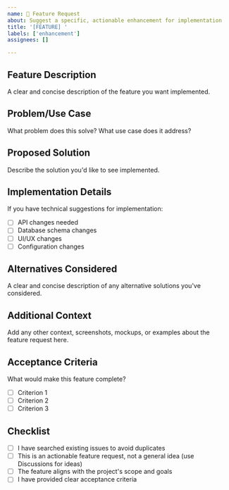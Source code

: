 ```yaml
---
name: 🚀 Feature Request
about: Suggest a specific, actionable enhancement for implementation
title: '[FEATURE] '
labels: ['enhancement']
assignees: []

---
```


## Feature Description
A clear and concise description of the feature you want implemented.

## Problem/Use Case
What problem does this solve? What use case does it address?

## Proposed Solution
Describe the solution you'd like to see implemented.

## Implementation Details
If you have technical suggestions for implementation:
- [ ] API changes needed
- [ ] Database schema changes
- [ ] UI/UX changes
- [ ] Configuration changes

## Alternatives Considered
A clear and concise description of any alternative solutions you've considered.

## Additional Context
Add any other context, screenshots, mockups, or examples about the feature request here.

## Acceptance Criteria
What would make this feature complete?
- [ ] Criterion 1
- [ ] Criterion 2
- [ ] Criterion 3

## Checklist
- [ ] I have searched existing issues to avoid duplicates
- [ ] This is an actionable feature request, not a general idea (use Discussions for ideas)
- [ ] The feature aligns with the project's scope and goals
- [ ] I have provided clear acceptance criteria